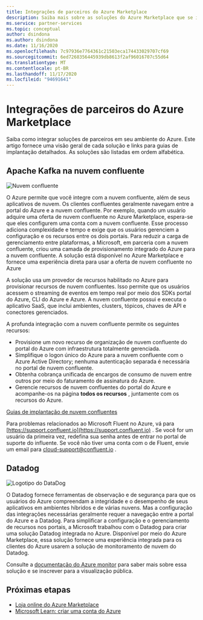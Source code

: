 ```yaml
---
title: Integrações de parceiros do Azure Marketplace
description: Saiba mais sobre as soluções do Azure Marketplace que se integram ao seu ambiente do Azure e obtenha links para guias de implantação de parceiros da Microsoft.
ms.service: partner-services
ms.topic: conceptual
author: dsindona
ms.author: dsindona
ms.date: 11/16/2020
ms.openlocfilehash: 7c97936e7764361c21503eca174433029707cf69
ms.sourcegitcommit: 6ed7268356445939db8613f2af96016707c55d64
ms.translationtype: MT
ms.contentlocale: pt-BR
ms.lasthandoff: 11/17/2020
ms.locfileid: "94691641"
---
```

# <a name="azure-marketplace-partner-integrations"></a>Integrações de parceiros do Azure Marketplace

Saiba como integrar soluções de parceiros em seu ambiente do Azure. Este artigo fornece uma visão geral de cada solução e links para guias de implantação detalhados. As soluções são listadas em ordem alfabética. 

## <a name="apache-kafka-on-confluent-cloud"></a>Apache Kafka na nuvem confluente

![Nuvem confluente](./media/partners/confluent-cloud.png)

O Azure permite que você integre com a nuvem confluente, além de seus aplicativos de nuvem. Os clientes confluentes geralmente navegam entre a portal do Azure e a nuvem confluente. Por exemplo, quando um usuário adquire uma oferta de nuvem confluente no Azure Marketplace, espera-se que eles configurem uma conta com a nuvem confluente. Esse processo adiciona complexidade e tempo e exige que os usuários gerenciem a configuração e os recursos entre os dois portais. Para reduzir a carga de gerenciamento entre plataformas, a Microsoft, em parceria com a nuvem confluente, criou uma camada de provisionamento integrado do Azure para a nuvem confluente. A solução está disponível no Azure Marketplace e fornece uma experiência direta para usar a oferta de nuvem confluente no Azure

A solução usa um provedor de recursos habilitado no Azure para provisionar recursos de nuvem confluentes. Isso permite que os usuários acessem o streaming de eventos em tempo real por meio dos SDKs portal do Azure, CLI do Azure e Azure. A nuvem confluente possui e executa o aplicativo SaaS, que inclui ambientes, clusters, tópicos, chaves de API e conectores gerenciados.

A profunda integração com a nuvem confluente permite os seguintes recursos:

- Provisione um novo recurso de organização de nuvem confluente do portal do Azure com infraestrutura totalmente gerenciada.
- Simplifique o logon único do Azure para a nuvem confluente com o Azure Active Directory; nenhuma autenticação separada é necessária no portal de nuvem confluente.
- Obtenha cobrança unificada de encargos de consumo de nuvem entre outros por meio do faturamento de assinatura do Azure.
- Gerencie recursos de nuvem confluentes do portal do Azure e acompanhe-os na página **todos os recursos** , juntamente com os recursos do Azure.

[Guias de implantação de nuvem confluentes](https://docs.confluent.io/current/cloud/marketplace/index.html)

Para problemas relacionados ao Microsoft Fluent no Azure, vá para [https://support.confluent.io](https://support.confluent.io) . Se você for um usuário da primeira vez, redefina sua senha antes de entrar no portal de suporte do influente. Se você não tiver uma conta com o de Fluent, envie um email para [cloud-support@confluent.io](mailto:cloud-support@confluent.io) .

## <a name="datadog"></a>Datadog

![Logotipo do DataDog](./media/partners/datadog.png)

O Datadog fornece ferramentas de observação e de segurança para que os usuários do Azure compreendam a integridade e o desempenho de seus aplicativos em ambientes híbridos e de várias nuvens. Mas a configuração das integrações necessárias geralmente requer a navegação entre a portal do Azure e a Datadog. Para simplificar a configuração e o gerenciamento de recursos nos portais, a Microsoft trabalhou com o Datadog para criar uma solução Datadog integrada no Azure. Disponível por meio do Azure Marketplace, essa solução fornece uma experiência integrada para os clientes do Azure usarem a solução de monitoramento de nuvem do Datadog.

Consulte a [documentação do Azure monitor](/azure/azure-monitor/platform/partners#datadog) para saber mais sobre essa solução e se inscrever para a visualização pública.

## <a name="next-steps"></a>Próximas etapas

- [Loja online do Azure Marketplace](https://azure.microsoft.com/marketplace/)
- [Microsoft Learn: criar uma conta do Azure](/learn/modules/create-an-azure-account/)
